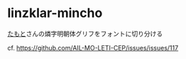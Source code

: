 # linzklar-mincho

[たもと](https://twitter.com/tamoto_0x0)さんの燐字明朝体グリフをフォントに切り分ける

cf. https://github.com/AIL-MO-LETI-CEP/issues/issues/117
